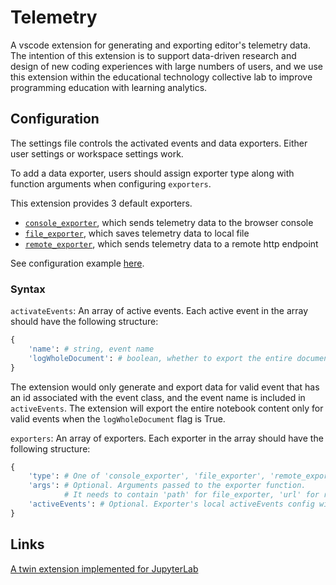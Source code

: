 # Telemetry

A vscode extension for generating and exporting editor's telemetry data. The intention of this extension is to support data-driven research and design of new coding experiences with large numbers of users, and we use this extension within the educational technology collective lab to improve programming education with learning analytics.

## Configuration
The settings file controls the activated events and data exporters. Either user settings or workspace settings work.

To add a data exporter, users should assign exporter type along with function arguments when configuring `exporters`.

This extension provides 3 default exporters.

- [`console_exporter`](https://github.com/educational-technology-collective/vscode-telemetry/blob/2e25d9a5aee551afb0d53301a0cc2b7c1d76a099/src/exporters.ts#L6), which sends telemetry data to the browser console
- [`file_exporter`](https://github.com/educational-technology-collective/vscode-telemetry/blob/2e25d9a5aee551afb0d53301a0cc2b7c1d76a099/src/exporters.ts#L9), which saves telemetry data to local file
- [`remote_exporter`](https://github.com/educational-technology-collective/vscode-telemetry/blob/2e25d9a5aee551afb0d53301a0cc2b7c1d76a099/src/exporters.ts#L34), which sends telemetry data to a remote http endpoint

See configuration example [here](https://github.com/educational-technology-collective/vscode-telemetry/blob/main/configuration-example/settings.json).

### Syntax

`activateEvents`: An array of active events. Each active event in the array should have the following structure:

```python
{
    'name': # string, event name
    'logWholeDocument': # boolean, whether to export the entire document content when event is triggered
}
```

The extension would only generate and export data for valid event that has an id associated with the event class, and the event name is included in `activeEvents`.
The extension will export the entire notebook content only for valid events when the `logWholeDocument` flag is True.

`exporters`: An array of exporters. Each exporter in the array should have the following structure:

```python
{
    'type': # One of 'console_exporter', 'file_exporter', 'remote_exporter',
    'args': # Optional. Arguments passed to the exporter function.
            # It needs to contain 'path' for file_exporter, 'url' for remote_exporter.
    'activeEvents': # Optional. Exporter's local activeEvents config will override global activeEvents config
}
```

## Links
[A twin extension implemented for JupyterLab](https://github.com/educational-technology-collective/jupyterlab-pioneer)
